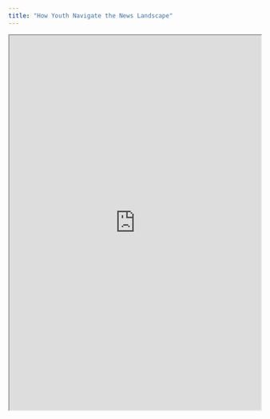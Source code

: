 ```yaml
---
title: "How Youth Navigate the News Landscape"
---
```



<iframe height="750" width="100%" src="https://ewelton.github.io/ktest/wiki.html#How%20Youth%20Navigate%20the%20News%20Landscape"></iframe>
